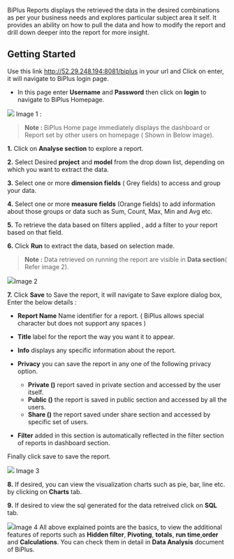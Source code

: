  BiPlus Reports displays the retrieved the data in the desired combinations as per your business needs and explores particular subject area it self. It provides an ability on how to pull the data and how to modify the report and drill down deeper into the report for more insight.

## Getting Started

Use this link http://52.29.248.194:8081/biplus in your url and Click on enter, it will navigate to BiPlus login page. 

-  In this page enter **Username** and **Password** then click on **login** to navigate to BiPlus Homepage. 

![
](https://raw.githubusercontent.com/sv18042016/fp1/master/images/biplus_login.png)
Image 1 :

> **Note :** BiPlus Home page immediately displays the dashboard or Report set by other users on homepage ( Shown in Below image).

**1.** Click on **Analyse section** to explore a report.

**2.** Select Desired **project** and **model** from the drop down list, depending on which you want to extract the data.

**3.**  Select one or more **dimension fields** ( Grey fields) to access and group your data.

**4.** Select one or more **measure fields** (Orange fields) to add information about those groups or data such as Sum, Count, Max, Min and  Avg etc. 

**5.** To retrieve the data based on filters applied , add a filter to your report based on that field.
 
 **6.** Click **Run** to extract the data, based on selection made.

>  **Note :** Data retrieved on running the report are visible in **Data section**( Refer image 2).

 ![
](https://raw.githubusercontent.com/sv18042016/fp1/62c6ac77c1e3a30e83c0718fefd7fd88ae35a203/images/data_retreived_ur.png)Image 2

**7.** Click **Save** to Save the report, it will navigate to Save explore dialog box, Enter the below details : 
 
- **Report Name** Name identifier for a report. ( BiPlus allows  special character but does not  support any spaces )

- **Title** label for the report the way you want it to appear.

- **Info** displays any specific information about the report.

- **Privacy** you can save the report in any one of the following privacy option.

  - **Private ()** report saved in private section and accessed by the user itself.
  - **Public ()** the report is saved in public section and accessed by all the users.
  -  **Share ()** the report saved under share section and accessed by specific set of users.
 - **Filter** added in this section is automatically reflected in the filter section of reports in dashboard section.
 
 Finally click save to save the report.  

![
](https://raw.githubusercontent.com/sv18042016/fp1/62c6ac77c1e3a30e83c0718fefd7fd88ae35a203/images/save_ur.png)
Image 3 

**8.** If desired, you can view the visualization charts such as pie, bar, line etc. by clicking on **Charts** tab.

**9.** If desired to view the sql generated for the data retreived click on **SQL** tab. 

![
](https://raw.githubusercontent.com/sv18042016/fp1/46d3025a6f09a3315a1b43392e6f77f12a74cce8/images/visual_ur.png)Image 4
All above explained points are the basics, to view the additional features of reports such as **Hidden filter**, **Pivoting**,  **totals**, **run time**,**order** and **Calculations**. You can check them in detail in **Data Analysis** document of BiPlus.
 

<!--stackedit_data:
eyJoaXN0b3J5IjpbLTY2ODU1MDExMywxODc2Nzc1OTA3LDE5ND
cyODM1NDksLTU3NTIwMDU2NCwtMTA4MDMxMzY0MiwtNTg2OTc0
MjE2LC0xOTk3NzE4ODQ2LC01NDA4NjgzMSw2MzQ5NDU5ODEsMT
k0OTcxNDQ3NSwtMTE4NzY1MzUxMywtOTE0Njc0NDg3LDIxNDcx
NzA5MDgsMjk0NjU1MTQ2LDEzODUyMTQzNzYsOTQ0Mjc1MDk4LD
E0Njg1NzI5ODAsLTc2MDQxNzExOF19
-->